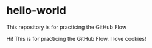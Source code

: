 # hello-world
This repository is for practicing the GitHub Flow

Hi! This is for practicing the GitHub Flow.
I love cookies!
